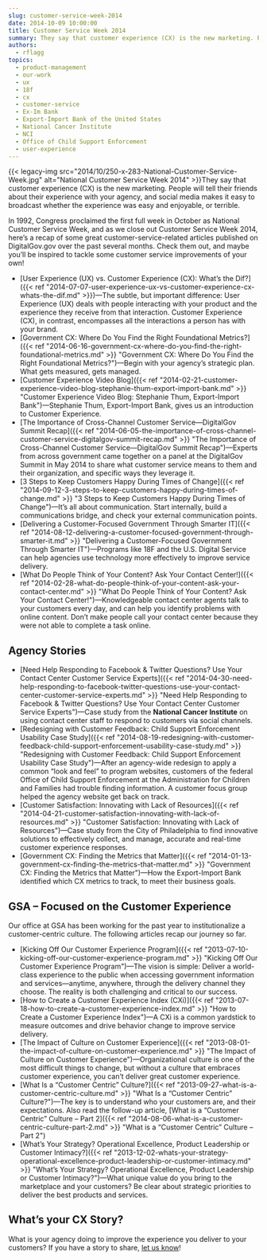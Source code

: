 ```yaml
---
slug: customer-service-week-2014
date: 2014-10-09 10:00:00
title: Customer Service Week 2014
summary: They say that customer experience (CX) is the new marketing. People will tell their friends about their experience with your agency, and social media makes it easy to broadcast whether the experience was easy and enjoyable, or terrible. In 1992, Congress proclaimed the first full week in
authors:
  - rflagg
topics:
  - product-management
  - our-work
  - ux
  - 18f
  - cx
  - customer-service
  - Ex-Im Bank
  - Export-Import Bank of the United States
  - National Cancer Institute
  - NCI
  - Office of Child Support Enforcement
  - user-experience
---
```


{{< legacy-img src="2014/10/250-x-283-National-Customer-Service-Week.jpg" alt="National Customer Service Week 2014" >}}They say that customer experience (CX) is the new marketing. People will tell their friends about their experience with your agency, and social media makes it easy to broadcast whether the experience was easy and enjoyable, or terrible.

In 1992, Congress proclaimed the first full week in October as National Customer Service Week, and as we close out Customer Service Week 2014, here’s a recap of some great customer-service-related articles published on DigitalGov.gov over the past several months. Check them out, and maybe you&#8217;ll be inspired to tackle some customer service improvements of your own!

  * [User Experience (UX) vs. Customer Experience (CX): What’s the Dif?]({{< ref "2014-07-07-user-experience-ux-vs-customer-experience-cx-whats-the-dif.md" >}})—The subtle, but important difference: User Experience (UX) deals with people interacting with your product and the experience they receive from that interaction. Customer Experience (CX), in contrast, encompasses all the interactions a person has with your brand.
  * [Government CX: Where Do You Find the Right Foundational Metrics?]({{< ref "2014-06-16-government-cx-where-do-you-find-the-right-foundational-metrics.md" >}} "Government CX:  Where Do You Find the Right Foundational Metrics?")—Begin with your agency’s strategic plan. What gets measured, gets managed.
  * [Customer Experience Video Blog]({{< ref "2014-02-21-customer-experience-video-blog-stephanie-thum-export-import-bank.md" >}} "Customer Experience Video Blog: Stephanie Thum, Export-Import Bank")—Stephanie Thum, Export-Import Bank, gives us an introduction to Customer Experience.
  * [The Importance of Cross-Channel Customer Service—DigitalGov Summit Recap]({{< ref "2014-06-05-the-importance-of-cross-channel-customer-service-digitalgov-summit-recap.md" >}} "The Importance of Cross-Channel Customer Service—DigitalGov Summit Recap")—Experts from across government came together on a panel at the DigitalGov Summit in May 2014 to share what customer service means to them and their organization, and specific ways they leverage it.
  * [3 Steps to Keep Customers Happy During Times of Change]({{< ref "2014-09-12-3-steps-to-keep-customers-happy-during-times-of-change.md" >}} "3 Steps to Keep Customers Happy During Times of Change")—It’s all about communication. Start internally, build a communications bridge, and check your external communication points.
  * [Delivering a Customer-Focused Government Through Smarter IT]({{< ref "2014-08-12-delivering-a-customer-focused-government-through-smarter-it.md" >}} "Delivering a Customer-Focused Government Through Smarter IT")—Programs like 18F and the U.S. Digital Service can help agencies use technology more effectively to improve service delivery.
  * [What Do People Think of Your Content? Ask Your Contact Center!]({{< ref "2014-02-28-what-do-people-think-of-your-content-ask-your-contact-center.md" >}} "What Do People Think of Your Content? Ask Your Contact Center!")—Knowledgeable contact center agents talk to your customers every day, and can help you identify problems with online content. Don’t make people call your contact center because they were not able to complete a task online.

## Agency Stories

  * [Need Help Responding to Facebook & Twitter Questions? Use Your Contact Center Customer Service Experts]({{< ref "2014-04-30-need-help-responding-to-facebook-twitter-questions-use-your-contact-center-customer-service-experts.md" >}} "Need Help Responding to Facebook & Twitter Questions? Use Your Contact Center Customer Service Experts")—Case study from the **National Cancer Institute** on using contact center staff to respond to customers via social channels.
  * [Redesigning with Customer Feedback: Child Support Enforcement Usability Case Study]({{< ref "2014-08-19-redesigning-with-customer-feedback-child-support-enforcement-usability-case-study.md" >}} "Redesigning with Customer Feedback: Child Support Enforcement Usability Case Study")—After an agency-wide redesign to apply a common “look and feel” to program websites, customers of the federal Office of Child Support Enforcement at the Administration for Children and Families had trouble finding information. A customer focus group helped the agency website get back on track.
  * [Customer Satisfaction: Innovating with Lack of Resources]({{< ref "2014-04-21-customer-satisfaction-innovating-with-lack-of-resources.md" >}} "Customer Satisfaction: Innovating with Lack of Resources")—Case study from the City of Philadelphia to find innovative solutions to effectively collect, and manage, accurate and real-time customer experience responses.
  * [Government CX: Finding the Metrics that Matter]({{< ref "2014-01-13-government-cx-finding-the-metrics-that-matter.md" >}} "Government CX: Finding the Metrics that Matter")—How the Export-Import Bank identified which CX metrics to track, to meet their business goals.

## GSA – Focused on the Customer Experience

Our office at GSA has been working for the past year to institutionalize a customer-centric culture. The following articles recap our journey so far.

  * [Kicking Off Our Customer Experience Program]({{< ref "2013-07-10-kicking-off-our-customer-experience-program.md" >}} "Kicking Off Our Customer Experience Program")—The vision is simple: Deliver a world-class experience to the public when accessing government information and services—anytime, anywhere, through the delivery channel they choose. The reality is both challenging and critical to our success.
  * [How to Create a Customer Experience Index (CXi)]({{< ref "2013-07-18-how-to-create-a-customer-experience-index.md" >}} "How to Create a Customer Experience Index")—A CXi is a common yardstick to measure outcomes and drive behavior change to improve service delivery.
  * [The Impact of Culture on Customer Experience]({{< ref "2013-08-01-the-impact-of-culture-on-customer-experience.md" >}} "The Impact of Culture on Customer Experience")—Organizational culture is one of the most difficult things to change, but without a culture that embraces customer experience, you can’t deliver great customer experience.
  * [What Is a “Customer Centric” Culture?]({{< ref "2013-09-27-what-is-a-customer-centric-culture.md" >}} "What Is a “Customer Centric” Culture?")—The key is to understand who your customers are, and their expectations. Also read the follow-up article, [What is a “Customer Centric” Culture – Part 2]({{< ref "2014-08-06-what-is-a-customer-centric-culture-part-2.md" >}} "What is a “Customer Centric” Culture – Part 2")
  * [What’s Your Strategy? Operational Excellence, Product Leadership or Customer Intimacy?]({{< ref "2013-12-02-whats-your-strategy-operational-excellence-product-leadership-or-customer-intimacy.md" >}} "What’s Your Strategy? Operational Excellence, Product Leadership or Customer Intimacy?")—What unique value do you bring to the marketplace and your customers? Be clear about strategic priorities to deliver the best products and services.

## What’s your CX Story?

What is your agency doing to improve the experience you deliver to your customers? If you have a story to share, [let us know](mailto:digitalgov@gsa.gov)!
